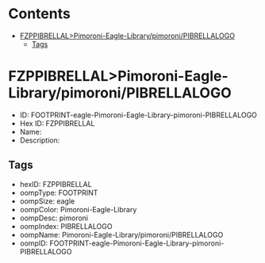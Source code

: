 



Contents
========

* [FZPPIBRELLAL>Pimoroni-Eagle-Library/pimoroni/PIBRELLALOGO](#fzppibrellalpimoroni-eagle-librarypimoronipibrellalogo)
	* [Tags](#tags)

# FZPPIBRELLAL>Pimoroni-Eagle-Library/pimoroni/PIBRELLALOGO

- ID: FOOTPRINT-eagle-Pimoroni-Eagle-Library-pimoroni-PIBRELLALOGO
- Hex ID: FZPPIBRELLAL
- Name: 
- Description: 

## Tags

- hexID: FZPPIBRELLAL
- oompType: FOOTPRINT
- oompSize: eagle
- oompColor: Pimoroni-Eagle-Library
- oompDesc: pimoroni
- oompIndex: PIBRELLALOGO
- oompName: Pimoroni-Eagle-Library/pimoroni/PIBRELLALOGO
- oompID: FOOTPRINT-eagle-Pimoroni-Eagle-Library-pimoroni-PIBRELLALOGO
